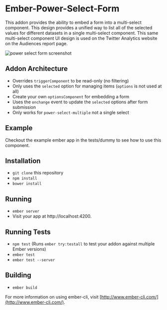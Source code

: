 # Ember-Power-Select-Form

This addon provides the ability to embed a form into a multi-select component. This design provides a unified way to list all of the selected values for different datasets in a single multi-select component. This same multi-select component UI design is used on the Twitter Analytics website on the Audiences report page.

![power select form screenshot](https://github.com/gregjopa/ember-power-select-form/raw/master/power_select_form_screenshot.png)

## Addon Architecture

* Overrides `triggerComponent` to be read-only (no filtering)
* Only uses the `selected` option for managing items (`options` is not used at all)
* Create your own `optionsComponent` for embedding a form
* Uses the `onchange` event to update the `selected` options after form submission
* Only works for `power-select-multiple` not a single select

## Example

Checkout the example ember app in the tests/dummy to see how to use this component.

## Installation

* `git clone` this repository
* `npm install`
* `bower install`

## Running

* `ember server`
* Visit your app at http://localhost:4200.

## Running Tests

* `npm test` (Runs `ember try:testall` to test your addon against multiple Ember versions)
* `ember test`
* `ember test --server`

## Building

* `ember build`

For more information on using ember-cli, visit [http://www.ember-cli.com/](http://www.ember-cli.com/).
